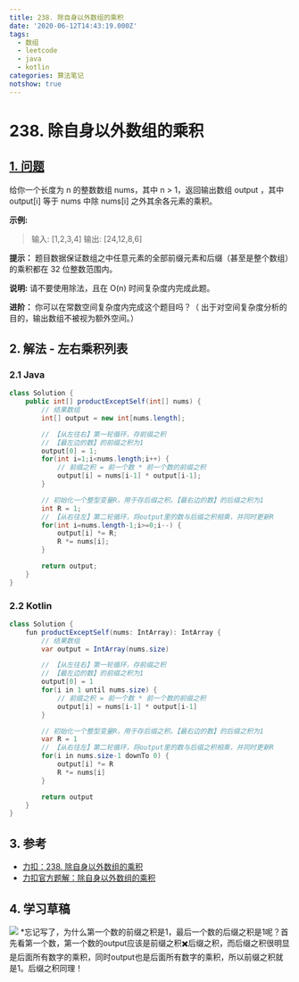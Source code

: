 ```yaml
---
title: 238. 除自身以外数组的乘积
date: '2020-06-12T14:43:19.000Z'
tags:
  - 数组
  - leetcode
  - java
  - kotlin
categories: 算法笔记
notshow: true
---
```


# 238. 除自身以外数组的乘积

## [1. 问题](https://leetcode-cn.com/problems/product-of-array-except-self/)

给你一个长度为 n 的整数数组 nums，其中 n &gt; 1，返回输出数组 output ，其中 output\[i\] 等于 nums 中除 nums\[i\] 之外其余各元素的乘积。

**示例:**

> 输入: \[1,2,3,4\] 输出: \[24,12,8,6\]

**提示：** 题目数据保证数组之中任意元素的全部前缀元素和后缀（甚至是整个数组）的乘积都在 32 位整数范围内。

**说明:** 请不要使用除法，且在 O\(n\) 时间复杂度内完成此题。

**进阶：** 你可以在常数空间复杂度内完成这个题目吗？（ 出于对空间复杂度分析的目的，输出数组不被视为额外空间。）

## 2. 解法 - 左右乘积列表

### 2.1 Java

```java
class Solution {
    public int[] productExceptSelf(int[] nums) {
        // 结果数组
        int[] output = new int[nums.length];

        // 【从左往右】第一轮循环，存前缀之积
        // 【最左边的数】的前缀之积为1
        output[0] = 1;
        for(int i=1;i<nums.length;i++) {
            // 前缀之积 = 前一个数 * 前一个数的前缀之积
            output[i] = nums[i-1] * output[i-1];
        }

        // 初始化一个整型变量R，用于存后缀之积。【最右边的数】的后缀之积为1
        int R = 1;
        // 【从右往左】第二轮循环，将output里的数与后缀之积相乘，并同时更新R
        for(int i=nums.length-1;i>=0;i--) {
            output[i] *= R;
            R *= nums[i];
        }

        return output;
    }
}
```

### 2.2 Kotlin

```java
class Solution {
    fun productExceptSelf(nums: IntArray): IntArray {
        // 结果数组
        var output = IntArray(nums.size)

        // 【从左往右】第一轮循环，存前缀之积
        // 【最左边的数】的前缀之积为1
        output[0] = 1
        for(i in 1 until nums.size) {
            // 前缀之积 = 前一个数 * 前一个数的前缀之积
            output[i] = nums[i-1] * output[i-1]
        }

        // 初始化一个整型变量R，用于存后缀之积。【最右边的数】的后缀之积为1
        var R = 1
        // 【从右往左】第二轮循环，将output里的数与后缀之积相乘，并同时更新R                
        for(i in nums.size-1 downTo 0) {
            output[i] *= R
            R *= nums[i]
        }

        return output
    }
}
```

## 3. 参考

* [力扣：238. 除自身以外数组的乘积](https://leetcode-cn.com/problems/product-of-array-except-self)
* [力扣官方题解：除自身以外数组的乘积](https://leetcode-cn.com/problems/product-of-array-except-self/solution/chu-zi-shen-yi-wai-shu-zu-de-cheng-ji-by-leetcode-/)

## 4. 学习草稿

![](https://777blog.oss-cn-shanghai.aliyuncs.com/blog%20pic/IMG_4303.JPG) \*忘记写了，为什么第一个数的前缀之积是1，最后一个数的后缀之积是1呢？首先看第一个数，第一个数的output应该是前缀之积✖️后缀之积，而后缀之积很明显是后面所有数字的乘积，同时output也是后面所有数字的乘积，所以前缀之积就是1。后缀之积同理！

